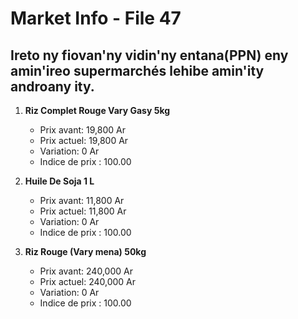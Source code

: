 # Market Info - File 47

## Ireto ny fiovan'ny vidin'ny entana(PPN) eny amin'ireo supermarchés lehibe amin'ity androany ity.

1. **Riz Complet Rouge Vary Gasy 5kg**
   - Prix avant: 19,800 Ar
   - Prix actuel: 19,800 Ar
   - Variation: 0 Ar
   - Indice de prix : 100.00

2. **Huile De Soja 1 L**
   - Prix avant: 11,800 Ar
   - Prix actuel: 11,800 Ar
   - Variation: 0 Ar
   - Indice de prix : 100.00

3. **Riz Rouge (Vary mena) 50kg**
   - Prix avant: 240,000 Ar
   - Prix actuel: 240,000 Ar
   - Variation: 0 Ar
   - Indice de prix : 100.00

